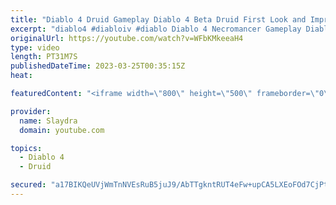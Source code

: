 ```yaml
---
title: "Diablo 4 Druid Gameplay Diablo 4 Beta Druid First Look and Impressions"
excerpt: "diablo4 #diabloiv #diablo Diablo 4 Necromancer Gameplay Diablo 4 Beta Necro First Look and Impressions More Diablo 4 ..."
originalUrl: https://youtube.com/watch?v=WFbKMkeeaH4
type: video
length: PT31M7S
publishedDateTime: 2023-03-25T00:35:15Z
heat: 

featuredContent: "<iframe width=\"800\" height=\"500\" frameborder=\"0\" src=\"https://www.youtube.com/embed/WFbKMkeeaH4\" allow=\"accelerometer; autoplay; encrypted-media; gyroscope; picture-in-picture\" allowfullscreen></iframe>"

provider:
  name: Slaydra
  domain: youtube.com

topics:
  - Diablo 4
  - Druid

secured: "a17BIKQeUVjWmTnNVEsRuB5juJ9/AbTTgkntRUT4eFw+upCA5LXEoFOd7CjPtTSNRU2g0IRff4k7uXUKOiir4IBLojF9RVXy9oXAp/zg9vTJtKYsHg4LIVsQl3dVK3GST2CGc4RXyijXL+ZGgPPMl3xih9/vxhxwrAkKdm+/4BTmyqYQ81WiA4UdEtcw7FvKNtrHJ8zEaihQUPNmltu82++MXqDhx2bXDuyqK0GpAnkT18oNEu97Wt46Hv7neIAfxU/zpv9w1TiTWQd4p7a+6HQpHXlpTHHPcMCwoOzvbT7TVkWOrwqumQasZ0O4BKTWG/XA3uPrj0zfs74KQq66vOjF7bLltpo+2wRy/Xy8crd1T68jx/kZtkvIrIpJ0qQWw3OYDqqouP5/IxE4GWIG2HAYGZKXd6FJbNoCXeo7U9g=;6j66scZnqnTTPotTTHmWjg=="
---
```


